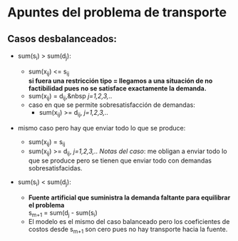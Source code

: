 
# Apuntes del problema de transporte

## Casos desbalanceados:

- sum(s<sub>i</sub>) > sum(d<sub>j</sub>):
	- sum(x<sub>ij</sub>) <= s<sub>ij</sub> <br>**si fuera una restricción tipo = llegamos a una situación de no factibilidad pues no se satisface exactamente la demanda.**</br>
	- sum(x<sub>ij</sub>) = d<sub>ij</sub>,&nbsp *j=1,2,3,..*
	- caso en que se permite sobresatisfacción de demandas:
		- sum(x<sub>ij</sub>) >= d<sub>ij</sub>, *j=1,2,3,..*

- mismo caso pero hay que enviar todo lo que se produce:
	- sum(x<sub>ij</sub>) = s<sub>ij</sub>
	- sum(x<sub>ij</sub>) >= d<sub>ij</sub>, *j=1,2,3,..*
*Notas del caso*: me obligan a enviar todo lo que se produce pero se tienen que enviar todo con demandas sobresatisfacidas.

- sum(s<sub>i</sub>) < sum(d<sub>j</sub>):
	- **Fuente artificial que suministra la demanda faltante para equilibrar el problema** <br>
s<sub>m+1</sub> = sum(d<sub>j</sub> - sum(s<sub>i</sub>)</br>
	- El modelo es el mismo del caso balanceado pero los coeficientes de costos desde s<sub>m+1</sub> son cero pues no hay transporte hacia la fuente.
